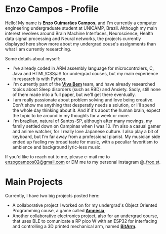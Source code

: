 # Enzo Campos - Profile

Hello! My name is **Enzo Guimarães Campos**, and I'm currently a computer engineering undergraduate student at UNICAMP, Brazil. Although my main interest revolves around Brain Machine Interfaces, Neuroscience, Health data signal processing and Neural networks, the projects currently displayed here show more about my undergrad couse's assignments than what I am currently researching.

Some details about myself:
- I've already coded in ARM assembly language for microcontrolers, C, Java and HTML/CSS/JS for undergrad couses, but my main experience in research is with Python.
- I'm currently part of the [**Viva Bem**](https://vivabem.unicamp.br/) team, and have already researched topics about Sleep disorders (such as RBD) and Anxiety. Sadly, still none of them made into a full paper, but we'll get there eventually.
- I am really passionate about problem solving and love being creative. Don't show me anything that desperatly needs a solution, or I'll spend the whole day thinking about it. And if it's about the human brain, expect the topic to be around in my thoughts for a week or more.
- I'm brazilian, natural of Santos-SP, although after many movings, my family settled down on Campinas when I was 10. I'm also a casual gamer and anime watcher, for I really love Japanese culture. I also play a bit of keyboard, but I'm far away from a professional pianist. My musician side ended up fueling my broad taste for music, with a peculiar favoritism to ambience and background lyric-less music.

If you'd like to reach out to me, please e-mail me to [enzogcampos02@gmail.com](mailto:enzogcampos02@gmail.com) or DM me to my personal instagram [@_froo.st](https://www.instagram.com/_froo.st).

# Main Projects

Currently, I have two big projects posted here:
- A collaborative project I worked on for my undergrad's Object Oriented Programming couse, a game called [**Amnésia**](https://github.com/Projetos-Enzo-e-Luisa-POO/OOProjects/tree/main/amnesia);
- Another collaborative electronics project, also for an undergrad course, that uses BLE to comunicate a RP pico W with an ESP32 for interfacing and controlling a 3D printed mechanical arm, named [**BitArm**](https://github.com/NuitJack/BitArm).

<!---
NuitJack/NuitJack is a ✨ special ✨ repository because its `README.md` (this file) appears on your GitHub profile.
You can click the Preview link to take a look at your changes.
--->

